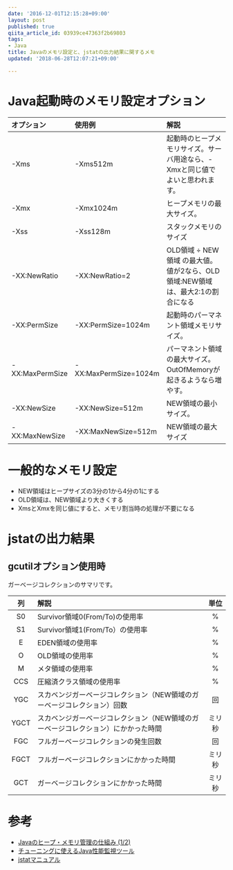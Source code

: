```yaml
---
date: '2016-12-01T12:15:28+09:00'
layout: post
published: true
qiita_article_id: 03939ce47363f2b69803
tags:
- Java
title: Javaのメモリ設定と、jstatの出力結果に関するメモ
updated: '2018-06-28T12:07:21+09:00'

---
```

# Java起動時のメモリ設定オプション  
  
| オプション | 使用例 | 解説 |  
|:--|:--|:--|  
| -Xms | -Xms512m | 起動時のヒープメモリサイズ。サーバ用途なら、-Xmxと同じ値でよいと思われます。 |  
| -Xmx | -Xmx1024m | ヒープメモリの最大サイズ。 |  
| -Xss | -Xss128m | スタックメモリのサイズ |  
| -XX:NewRatio | -XX:NewRatio=2 | OLD領域 ÷ NEW領域 の最大値。値が2なら、OLD領域:NEW領域は、最大2:1の割合になる |  
| -XX:PermSize | -XX:PermSize=1024m | 起動時のパーマネント領域メモリサイズ。 |  
| -XX:MaxPermSize | -XX:MaxPermSize=1024m | パーマネント領域の最大サイズ。OutOfMemoryが起きるようなら増やす。 |  
| -XX:NewSize | -XX:NewSize=512m | NEW領域の最小サイズ。 |  
| -XX:MaxNewSize | -XX:MaxNewSize=512m | NEW領域の最大サイズ |  
  
# 一般的なメモリ設定  
  
- NEW領域はヒープサイズの3分の1から4分の1にする  
- OLD領域は、NEW領域より大きくする  
- XmsとXmxを同じ値にすると、メモリ割当時の処理が不要になる  
  
# jstatの出力結果  
  
## gcutilオプション使用時  
  
ガーベージコレクションのサマリです。  
  
| 列 | 解説 | 単位 |  
|:-:|:--|:-:|  
| S0  | Survivor領域0(From/To)の使用率  | % |  
| S1  | Survivor領域1(From/To）の使用率   | % |  
| E  | EDEN領域の使用率  | % |  
| O  | OLD領域の使用率  | % |  
| M  | メタ領域の使用率  | % |  
| CCS | 圧縮済クラス領域の使用率 | % |  
| YGC | スカベンジガーベージコレクション（NEW領域のガーベージコレクション）回数 | 回 |  
| YGCT | スカベンジガーベージコレクション（NEW領域のガーベージコレクション）にかかった時間 | ミリ秒 |  
| FGC | フルガーベージコレクションの発生回数 | 回 |  
| FGCT | フルガーベージコレクションにかかった時間 | ミリ秒 |  
| GCT | ガーベージコレクションにかかった時間 | ミリ秒 |  
  
  
# 参考  
  
- [Javaのヒープ・メモリ管理の仕組み (1/2)](http://www.atmarkit.co.jp/ait/articles/0504/02/news005.html)  
- [チューニングに使えるJava性能監視ツール](https://thinkit.co.jp/story/2011/03/25/2054)  
- [jstatマニュアル](https://docs.oracle.com/javase/8/docs/technotes/tools/unix/jstat.html)  
